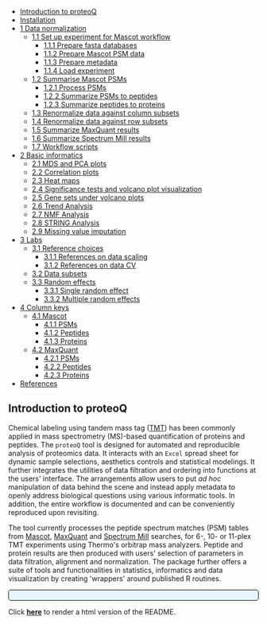   - [Introduction to proteoQ](#introduction-to-proteoq)
  - [Installation](#installation)
  - [1 Data normalization](#data-normalization)
      - [1.1 Set up experiment for Mascot
        workflow](#set-up-experiment-for-mascot-workflow)
          - [1.1.1 Prepare fasta databases](#prepare-fasta-databases)
          - [1.1.2 Prepare Mascot PSM data](#prepare-mascot-psm-data)
          - [1.1.3 Prepare metadata](#prepare-metadata)
          - [1.1.4 Load experiment](#load-experiment)
      - [1.2 Summarise Mascot PSMs](#summarise-mascot-psms)
          - [1.2.1 Process PSMs](#process-psms)
          - [1.2.2 Summarize PSMs to
            peptides](#summarize-psms-to-peptides)
          - [1.2.3 Summarize peptides to
            proteins](#summarize-peptides-to-proteins)
      - [1.3 Renormalize data against column
        subsets](#renormalize-data-against-column-subsets)
      - [1.4 Renormalize data against row
        subsets](#renormalize-data-against-row-subsets)
      - [1.5 Summarize MaxQuant results](#summarize-maxquant-results)
      - [1.6 Summarize Spectrum Mill
        results](#summarize-spectrum-mill-results)
      - [1.7 Workflow scripts](#workflow-scripts)
  - [2 Basic informatics](#basic-informatics)
      - [2.1 MDS and PCA plots](#mds-and-pca-plots)
      - [2.2 Correlation plots](#correlation-plots)
      - [2.3 Heat maps](#heat-maps)
      - [2.4 Significance tests and volcano plot
        visualization](#significance-tests-and-volcano-plot-visualization)
      - [2.5 Gene sets under volcano
        plots](#gene-sets-under-volcano-plots)
      - [2.6 Trend Analysis](#trend-analysis)
      - [2.7 NMF Analysis](#nmf-analysis)
      - [2.8 STRING Analysis](#string-analysis)
      - [2.9 Missing value imputation](#missing-value-imputation)
  - [3 Labs](#labs)
      - [3.1 Reference choices](#reference-choices)
          - [3.1.1 References on data
            scaling](#references-on-data-scaling)
          - [3.1.2 References on data CV](#references-on-data-cv)
      - [3.2 Data subsets](#data-subsets)
      - [3.3 Random effects](#random-effects)
          - [3.3.1 Single random effect](#single-random-effect)
          - [3.3.2 Multiple random effects](#multiple-random-effects)
  - [4 Column keys](#column-keys)
      - [4.1 Mascot](#mascot)
          - [4.1.1 PSMs](#psms)
          - [4.1.2 Peptides](#peptides)
          - [4.1.3 Proteins](#proteins)
      - [4.2 MaxQuant](#maxquant)
          - [4.2.1 PSMs](#psms-1)
          - [4.2.2 Peptides](#peptides-1)
          - [4.2.3 Proteins](#proteins-1)
  - [References](#references)

<style>
p.comment {
background-color: #e5f5f9;
padding: 10px;
border: 1px solid black;
margin-left: 0px;
border-radius: 5px;
}

</style>

## Introduction to proteoQ

Chemical labeling using tandem mass tag
([TMT](https://en.wikipedia.org/wiki/Tandem_mass_tag)) has been commonly
applied in mass spectrometry (MS)-based quantification of proteins and
peptides. The `proteoQ` tool is designed for automated and reproducible
analysis of proteomics data. It interacts with an `Excel` spread sheet
for dynamic sample selections, aesthetics controls and statistical
modelings. It further integrates the utilities of data filtration and
ordering into functions at the users' interface. The arrangements allow
users to put *ad hoc* manipulation of data behind the scene and instead
apply metadata to openly address biological questions using various
informatic tools. In addition, the entire workflow is documented and can
be conveniently reproduced upon revisiting.

The tool currently processes the peptide spectrum matches (PSM) tables
from [Mascot](https://http://www.matrixscience.com/),
[MaxQuant](https://www.maxquant.org/) and [Spectrum
Mill](https://www.agilent.com/en/products/software-informatics/masshunter-suite/masshunter-for-life-science-research/spectrum-mill)
searches, for 6-, 10- or 11-plex TMT experiments using Thermo's orbitrap
mass analyzers. Peptide and protein results are then produced with
users' selection of parameters in data filtration, alignment and
normalization. The package further offers a suite of tools and
functionalities in statistics, informatics and data visualization by
creating 'wrappers' around published R routines.

<p class="comment">

Click
<strong>[here](https://htmlpreview.github.io/?https://github.com/qzhang503/proteoQ/blob/master/README.html)</strong>
to render a html version of the README.

</p>

